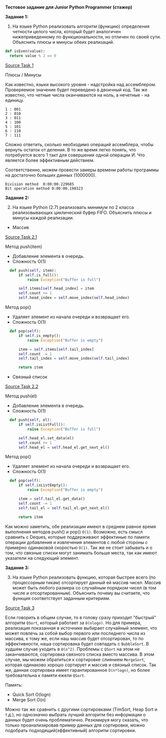 **Тестовое задание для Junior Python Programmer (стажер)**

**Задание 1:**

1. На языке Python реализовать алгоритм (функцию) определения четности целого числа, который будет аналогичен нижеприведенному по функциональности, но отличен по своей сути. Объяснить плюсы и минусы обеих реализаций.

```python 
def isEven(value):
  return value % 2 == 0
```

[Source Task 1](https://github.com/aziyaev/test-task-WG/blob/master/task1.py)

Плюсы / Минусы

Как известно, языки высокого уровня - надстройка над ассемблером. Проверяемое значение будет переведено в двоичный код. Так же известно, что четные числа оканчиваются на ноль, а нечетные - на единицу.

``` 0 : 000
1 : 001
2 : 010
3 : 011
4 : 100
5 : 101
6 : 110
7 : 111
```
Сложно ответить, сколько необходимо операций ассемблера, чтобы вернуть остаток от деления. В то же время легко понять, что потребуется всего 1 такт для совершения одной операции И. Что является более эффективным действием.

Соответственно, можем провести замеры времени работы программы на достаточно больших данных (1000000).
```
Division method  0:00:00.229685
Bit operation method 0:00:00.190323
```

**Задание 2:**

2. На языке Python (2.7) реализовать минимум по 2 класса реализовывающих циклический буфер FIFO. Объяснить плюсы и минусы каждой реализации.

*  Массив

[Source Task 2.1](https://github.com/aziyaev/test-task-WG/blob/master/CyclesBufferQueue_task2.py)

Метод push(item)
* Добавление элемента в очередь.
* Сложность O(1)
```python
  def push(self, item):
      if self.is_full():
          raise Exception("Buffer is full")

      self.items[self.head_index] = item
      self.count += 1
      self.head_index = self.move_index(self.head_index)
```

Метод pop()
* Удаляет элемент из начала очереди и возвращает его.
* Сложность O(1)
```python
  def pop(self):
      if self.is_empty():
          raise Exception("Buffer is empty")

      item = self.items[self.tail_index]
      self.count -= 1
      self.tail_index = self.move_index(self.tail_index)

      return item
```

* Связный список

[Source Task 2.2](https://github.com/aziyaev/test-task-WG/blob/master/CyclesBufferList_task2.py)

Метод push(el)
* Добавление элемента в очередь.
* Сложность O(1)
```python
  def push(self, el):
      if self.isListFull():
          raise Exception("Buffer is full")

      self.head_el.set_data(el)
      self.count += 1
      self.head_el = self.head_el.get_next_el()
```

Метод pop()
* Удаляет элемент из начала очереди и возвращает его.
* Сложность O(1)
```python
  def pop(self):
      if self.isListEmpty():
          raise Exception("Buffer is empty")

      item = self.tail_el.get_data()
      self.count -= 1
      self.tail_el = self.tail_el.get_next_el()

      return item
```

Как можно заметить, обе реализации имеют в среднем равное время выполнения методов push() и pop() ```O(1)```. Возможно, есть смысл сравнить с Deques, которые поддерживают эффектиные по памяти операции добавления и извлечения элементов с любой стороны с примерно одинаковой скоростью ```O(1)```. Так же не стоит забывать и о том, что связные списки могут занимать больше места, так как имеют указатели на следующий элемент.

**Задание 3:**

3. На языке Python реализовать функцию, которая быстрее всего (по процессорным тикам) отсортирует данный ей массив чисел. Массив может быть любого размера со случайным порядком чисел (в том числе и отсортированным). Объяснить почему вы считаете, что функция соответствует заданным критериям.

[Source Task 3](https://github.com/aziyaev/test-task-WG/blob/master/task3.py)

Если говорить в общем случае, то в голову сразу приходит "быстрый" алгоритм ```QSort```, который работает за ```O(nlogn)```. Но для примера, реализация показанная в источнике выбирает случайный элемент, что может повлечь за собой выбор первого или последнего числа из массива, к тому же, если наш массив будет отсортирован, то по эффективности, наша сортировака будет совпадать с ```BubbleSort```. В худшем случае уходить в ```O(n^2)```. Проблемы с ```QSort``` на этом не заканчиваются, сортировка связного списка вместо массива. В этом случае, мы можем обратиться к сортировке слиянием ```MergeSort```, которая одинаково хорошо сортирует и массив и связный список. Так же, данная сортировка имеет гарантированное ```O(n*logn)```, но более требовательна к памяти ежели ```QSort```. 

Память:
* Quick Sort O(logn)
* Merge Sort O(n)

Можно так же сравнить с другими сортировками (TimSort, Heap Sort и т.д.), но однозначно выбрать лучший алгоритм без информации о данных будет очень проблематично. Резюмируя могу сказать, что только проанализировав пример данных для сортировки, можно подобрать подходящий(эффективный) алгоритм сортировки. 
